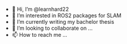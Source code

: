 - 👋 Hi, I’m @learnhard22
- 👀 I’m interested in ROS2 packages for SLAM
- 🌱 I’m currently writing my bachelor thesis
- 💞️ I’m looking to collaborate on ...
- 📫 How to reach me ...

<!---
learnhard22/learnhard22 is a ✨ special ✨ repository because its `README.md` (this file) appears on your GitHub profile.
You can click the Preview link to take a look at your changes.
--->
